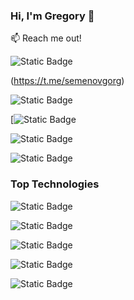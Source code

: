 ### Hi, I'm Gregory 👋

:mailbox: Reach me out!

![Static Badge](https://img.shields.io/badge/Telegram-%2326A5E4?logo=telegram&labelColor=%23fff&link=https%3A%2F%2Ft.me%2Fsemenovgorg)

(https://t.me/semenovgorg)

![Static Badge](https://img.shields.io/badge/Facebook-%230866FF?logo=facebook)

[![Static Badge](https://img.shields.io/badge/Email-%23EA4335?logo=gmail&labelColor=%23fff)

![Static Badge](https://img.shields.io/badge/Linkedin-%230A66C2?logo=linkedin&labelColor=%230A66C2)

![Static Badge](https://img.shields.io/badge/Whatsapp-%2325D366?logo=whatsapp&labelColor=%23fff)

### Top Technologies

![Static Badge](https://img.shields.io/badge/HTML-%23E34F26?logo=html5&labelColor=%23000)

![Static Badge](https://img.shields.io/badge/CSS3-%231572B6?logo=css3&labelColor=%23000)

![Static Badge](https://img.shields.io/badge/WORDPRESS-%2321759B?logo=wordpress&labelColor=%23000)

![Static Badge](https://img.shields.io/badge/JAVASCRIPT-%23F7DF1E?logo=javascript&labelColor=%23000)

![Static Badge](https://img.shields.io/badge/NODE.JS-%235FA04E?logo=nodedotjs&labelColor=%23000)








